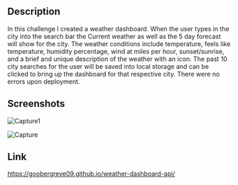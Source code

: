 ## Description
In this challenge I created a weather dashboard. When the user types in the city into the search bar the Current weather as well as the 5 day forecast will show for the city. The weather conditions include temperature, feels like temperature, humidity percentage, wind at miles per hour, sunset/sunrise, and a brief and unique description of the weather with an icon. The past 10 city searches for the user will be saved into local storage and can be clicked to bring up the dashboard for that respective city. There were no errors upon deployment.

## Screenshots
![Capture1](https://github.com/Goobergreve09/weather-dashboard-api/assets/143923830/0334a59d-2e0e-4456-b0a6-1dca608af736)

![Capture](https://github.com/Goobergreve09/weather-dashboard-api/assets/143923830/5ba0f11d-fa91-4b65-b867-658636bfa326)

## Link

https://goobergreve09.github.io/weather-dashboard-api/